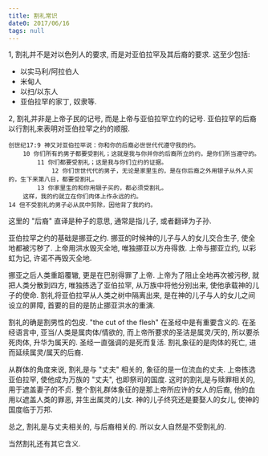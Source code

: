 ```yaml
---
title: 割礼常识
date0: 2017/06/16
tags: null
---
```


1, 割礼并不是对以色列人的要求, 而是对亚伯拉罕及其后裔的要求. 这至少包括:

* 以实马利/阿拉伯人
* 米甸人
* 以扫/以东人
* 亚伯拉罕的家丁, 奴隶等.

2, 割礼并非是上帝子民的记号, 而是上帝与亚伯拉罕立约的记号. 亚伯拉罕的后裔以行割礼来表明对亚伯拉罕之约的顺服.

    创世纪17:9 神又对亚伯拉罕说：你和你的后裔必世世代代遵守我的约。
        10 你们所有的男子都要受割礼；这就是我与你并你的后裔所立的约，是你们所当遵守的。
            11 你们都要受割礼；这是我与你们立约的证据。
                12 你们世世代代的男子，无论是家里生的，是在你后裔之外用银子从外人买的，生下来第八日，都要受割礼。
            13 你家里生的和你用银子买的，都必须受割礼。
        这样，我的约就立在你们肉体上作永远的约。
    14 但不受割礼的男子必从民中剪除，因他背了我的约。

这里的 "后裔" 直译是种子的意思, 通常是指儿子, 或者翻译为子孙.

亚伯拉罕之约的基础是挪亚之约. 挪亚的时候神的儿子与人的女儿交合生子, 使全地都被污秽了. 上帝用洪水毁灭全地, 唯独挪亚以方舟得救. 上帝与挪亚立约, 以彩虹为记, 许诺不再毁灭全地.

挪亚之后人类重蹈覆辙, 更是在巴别得罪了上帝. 上帝为了阻止全地再次被污秽, 就把人类分散到四方, 唯独拣选了亚伯拉罕, 从万族中将他分别出来, 使他承载神的儿子的使命. 割礼将亚伯拉罕从人类之树中隔离出来, 是在神的儿子与人的女儿之间设立的屏障, 首要的目的是防止挪亚洪水的重演.

割礼的确是割男性的包皮. "the cut of the flesh" 在圣经中是有重要含义的. 在圣经语言中, 亚当/人类是属肉体/情欲的, 而上帝所要求的圣洁是属灵/天的, 所以要杀死肉体, 升华为属天的. 圣经一直强调的是死而复活. 割礼象征的是肉体的死亡, 进而延续属灵/属天的后裔.

从群体的角度来说, 割礼是与 "丈夫" 相关的, 象征的是一位流血的丈夫. 上帝拣选亚伯拉罕, 使他成为万族的 "丈夫", 也即祭司的国度. 这时的割礼是与赎罪相关的, 用于遮盖妻子的不贞. 整个割礼群体象征的是那上帝所应许的女人的后裔, 他的血用以遮盖人类的罪恶, 并生出属灵的儿女. 神的儿子终究还是要娶人的女儿, 使神的国度临于万邦.

总之, 割礼是与丈夫相关的, 与后裔相关的.  所以女人自然是不受割礼的.

当然割礼还有其它含义.

